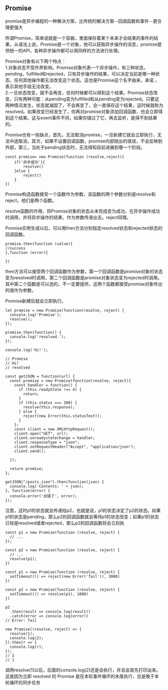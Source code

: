 ## Promise

promise是异步编程的一种解决方案，比传统的解决方案--回调函数和事件--更合理更强大

所谓Promise，简单说就是一个容器，里面保存着某个未来才会结束的事件的结果，从语法上说，Promise是一个对象，他可以获取异步操作的消息，promise提供统一的API，各种异步操作都可以用同样的方法进行处理。

Promise对象有以下两个特点：  
1.对象状态不受外界影响。Promise对象代表一个异步操作，有三种状态，pending，fulfilled和rejected，只有异步操作的结果，可以决定当前是哪一种状态，任何其他操作都无法改变这个状态。这也是Promise这个名字由来，承诺 ，表示其他手段无法改变。  
2.一旦状态改变，就不会再变，任何时候都可以得到这个结果，Promise状态改变，只有两种可能：从pending变为fulfilled和从pending变为rejected。只要这两种情况发生，状态就凝固了，不会再变了，会一直保存这个结果，这时候就称为resolved。如果改变已经发生了，你再对promise对象添加回调函数，也会立即得到这个结果。这与event事件不同，如果你错过了它，再去监听，是得不到结果的。

Promise也有一些缺点，首先，无法取消promise，一旦新建它就会立即执行，无法中途取消，其次，如果不设置回调函数，promise内部抛出的错误，不会反映到外部，第三，当处于pending状态时，无法得知目前进展到哪一个阶段。  

```
const promise= new Promise(function (resolve,reject){
    if('异步成功'){
        resolve()
    }else {
        reject()
    }
})
```

Promise构造函数接受一个函数作为参数，该函数的两个参数分别是resolve和reject，他们是两个函数。

resolve函数的作用，将Promise对象的状态从未完成变为成功，在异步操作成功时调用，并将异步操作的结果，作为参数传递出去。reject同理。

Promise实例生成以后，可以用then方法分别指定resolved状态和rejected状态的回调函数。
```
promise.then(function (value){
//success
},function (error){

})
```

then方法可以接受两个回调函数作为参数，第一个回调函数是promise对象的状态变为resolved时调用，第二个回调函数是promise对象状态变为rejected时调用。其中第二个函数是可以选的，不一定要提供，这两个函数都接受promise对象传出的值作为参数。


Promise新建后就会立即执行。
```
let promise = new Promise(function(resolve, reject) {
  console.log('Promise');
  resolve();
});

promise.then(function() {
  console.log('resolved.');
});

console.log('Hi!');

// Promise
// Hi!
// resolved
```

```
const getJSON = function(url) {
  const promise = new Promise(function(resolve, reject){
    const handler = function() {
      if (this.readyState !== 4) {
        return;
      }
      if (this.status === 200) {
        resolve(this.response);
      } else {
        reject(new Error(this.statusText));
      }
    };
    const client = new XMLHttpRequest();
    client.open("GET", url);
    client.onreadystatechange = handler;
    client.responseType = "json";
    client.setRequestHeader("Accept", "application/json");
    client.send();

  });

  return promise;
};

getJSON("/posts.json").then(function(json) {
  console.log('Contents: ' + json);
}, function(error) {
  console.error('出错了', error);
});
```

注意，这时p1的状态就会传递给p2，也就是说，p1的状态决定了p2的状态。如果p1的状态是pending，那么p2的回调函数就会等待p1的状态改变；如果p1的状态已经是resolved或者rejected，那么p2的回调函数将会立刻执
```
const p1 = new Promise(function (resolve, reject) {
  // ...
});

const p2 = new Promise(function (resolve, reject) {
  // ...
  resolve(p1);
})
```
```
const p1 = new Promise(function (resolve, reject) {
  setTimeout(() => reject(new Error('fail')), 3000)
})

const p2 = new Promise(function (resolve, reject) {
  setTimeout(() => resolve(p1), 1000)
})

p2
  .then(result => console.log(result))
  .catch(error => console.log(error))
// Error: fail
```

```
new Promise((resolve, reject) => {
  resolve(1);
  console.log(2);
}).then(r => {
  console.log(r);
});
// 2
// 1
```
调用resolve(1)以后，后面的console.log(2)还是会执行，并且会首先打印出来。这是因为立即 resolved 的 Promise 是在本轮事件循环的末尾执行，总是晚于本轮循环的同步任务